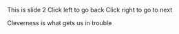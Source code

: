 This is slide 2
Click left to go back
Click right to go to next

Cleverness is what gets us in trouble
